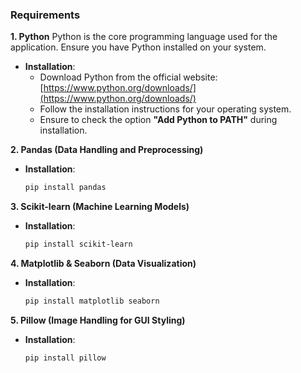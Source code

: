 ### Requirements 

**1. Python**
Python is the core programming language used for the application. Ensure you have Python installed on your system.

- **Installation**: 
  - Download Python from the official website: [https://www.python.org/downloads/](https://www.python.org/downloads/)
  - Follow the installation instructions for your operating system.
  - Ensure to check the option **"Add Python to PATH"** during installation.

**2. Pandas (Data Handling and Preprocessing)**

- **Installation**:
  ```bash
  pip install pandas
  ```

**3. Scikit-learn (Machine Learning Models)**

- **Installation**:
  ```bash
  pip install scikit-learn
  ```

**4. Matplotlib & Seaborn (Data Visualization)**

- **Installation**:
  ```bash
  pip install matplotlib seaborn
  ```

**5. Pillow (Image Handling for GUI Styling)**

- **Installation**:
  ```bash
  pip install pillow
  ```
